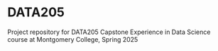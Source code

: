 # DATA205
Project repository for DATA205 Capstone Experience in Data Science course at Montgomery College, Spring 2025